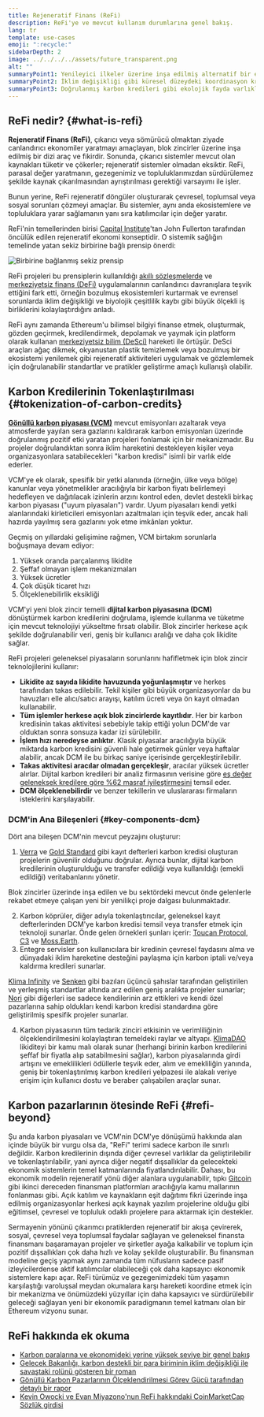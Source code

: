 ```yaml
---
title: Rejeneratif Finans (ReFi)
description: ReFi'ye ve mevcut kullanım durumlarına genel bakış.
lang: tr
template: use-cases
emoji: ":recycle:"
sidebarDepth: 2
image: ../../../../assets/future_transparent.png
alt: ""
summaryPoint1: Yenileyici ilkeler üzerine inşa edilmiş alternatif bir ekonomik sistem
summaryPoint2: İklim değişikliği gibi küresel düzeydeki koordinasyon krizlerini çözmek için Ethereum'dan yararlanma girişimi
summaryPoint3: Doğrulanmış karbon kredileri gibi ekolojik fayda varlıklarını büyük ölçüde ölçeklendirmek için bir araç
---
```


## ReFi nedir? {#what-is-refi}

**Rejeneratif Finans (ReFi)**, çıkarıcı veya sömürücü olmaktan ziyade canlandırıcı ekonomiler yaratmayı amaçlayan, blok zincirler üzerine inşa edilmiş bir dizi araç ve fikirdir. Sonunda, çıkarıcı sistemler mevcut olan kaynakları tüketir ve çökerler; rejeneratif sistemler olmadan eksiktir. ReFi, parasal değer yaratmanın, gezegenimiz ve topluluklarımızdan sürdürülemez şekilde kaynak çıkarılmasından ayrıştırılması gerektiği varsayımı ile işler.

Bunun yerine, ReFi rejeneratif döngüler oluşturarak çevresel, toplumsal veya sosyal sorunları çözmeyi amaçlar. Bu sistemler, aynı anda ekosistemlere ve topluluklara yarar sağlamanın yanı sıra katılımcılar için değer yaratır.

ReFi'nin temellerinden birisi [Capital Institute](https://capitalinstitute.org)'tan John Fullerton tarafından öncülük edilen rejeneratif ekonomi konseptidir. O sistemik sağlığın temelinde yatan sekiz birbirine bağlı prensip önerdi:

![Birbirine bağlanmış sekiz prensip](../../assets/use-cases/refi-regenerative-economy-diagram.png)

ReFi projeleri bu prensiplerin kullanıldığı [akıllı sözleşmelerde](/developers/docs/smart-contracts/) ve [merkeziyetsiz finans (DeFi)](/defi/) uygulamalarının canlandırıcı davranışlara teşvik ettiğini fark etti, örneğin bozulmuş ekosistemleri kurtarmak ve evrensel sorunlarda iklim değişikliği ve biyolojik çeşitlilik kaybı gibi büyük ölçekli iş birliklerini kolaylaştırdığını anladı.

ReFi aynı zamanda Ethereum'u bilimsel bilgiyi finanse etmek, oluşturmak, gözden geçirmek, kredilendirmek, depolamak ve yaymak için platform olarak kullanan [merkeziyetsiz bilim (DeSci)](/desci/) hareketi ile örtüşür. DeSci araçları ağaç dikmek, okyanustan plastik temizlemek veya bozulmuş bir ekosistemi yenilemek gibi rejeneratif aktiviteleri uygulamak ve gözlemlemek için doğrulanabilir standartlar ve pratikler geliştirme amaçlı kullanışlı olabilir.

## Karbon Kredilerinin Tokenlaştırılması {#tokenization-of-carbon-credits}

**[Gönüllü karbon piyasası (VCM)](https://climatefocus.com/so-what-voluntary-carbon-market-exactly/)** mevcut emisyonları azaltarak veya atmosferde yayılan sera gazlarını kaldırarak karbon emisyonları üzerinde doğrulanmış pozitif etki yaratan projeleri fonlamak için bir mekanizmadır. Bu projeler doğrulandıktan sonra iklim hareketini destekleyen kişiler veya organizasyonlara satabilecekleri "karbon kredisi" isimli bir varlık elde ederler.

VCM'ye ek olarak, spesifik bir yetki alanında (örneğin, ülke veya bölge) kanunlar veya yönetmelikler aracılığıyla bir karbon fiyatı belirlemeyi hedefleyen ve dağıtılacak izinlerin arzını kontrol eden, devlet destekli birkaç karbon piyasası ("uyum piyasaları") vardır. Uyum piyasaları kendi yetki alanlarındaki kirleticileri emisyonları azaltmaları için teşvik eder, ancak hali hazırda yayılmış sera gazlarını yok etme imkânları yoktur.

Geçmiş on yıllardaki gelişimine rağmen, VCM birtakım sorunlarla boğuşmaya devam ediyor:

1. Yüksek oranda parçalanmış likidite
2. Şeffaf olmayan işlem mekanizmaları
3. Yüksek ücretler
4. Çok düşük ticaret hızı
5. Ölçeklenebilirlik eksikliği

VCM'yi yeni blok zincir temelli **dijital karbon piyasasına (DCM)** dönüştürmek karbon kredilerini doğrulama, işlemde kullanma ve tüketme için mevcut teknolojiyi yükseltme fırsatı olabilir. Blok zincirler herkese açık şekilde doğrulanabilir veri, geniş bir kullanıcı aralığı ve daha çok likidite sağlar.

ReFi projeleri geleneksel piyasaların sorunlarını hafifletmek için blok zincir teknolojilerini kullanır:

- **Likidite az sayıda likidite havuzunda yoğunlaşmıştır** ve herkes tarafından takas edilebilir. Tekil kişiler gibi büyük organizasyonlar da bu havuzları elle alıcı/satıcı arayışı, katılım ücreti veya ön kayıt olmadan kullanabilir.
- **Tüm işlemler herkese açık blok zincirlerde kayıtlıdır**. Her bir karbon kredisinin takas aktivitesi sebebiyle takip ettiği yolun DCM'de var olduktan sonra sonsuza kadar izi sürülebilir.
- **İşlem hızı neredeyse anlıktır**. Klasik piyasalar aracılığıyla büyük miktarda karbon kredisini güvenli hale getirmek günler veya haftalar alabilir, ancak DCM ile bu birkaç saniye içerisinde gerçekleştirilebilir.
- **Takas aktivitesi aracılar olmadan gerçekleşir**, aracılar yüksek ücretler alırlar. Dijital karbon kredileri bir analiz firmasının verisine göre [eş değer geleneksek kredilere göre %62 masraf iyileştirmesini](https://www.klimadao.finance/blog/klimadao-analysis-of-the-base-carbon-tonne) temsil eder.
- **DCM ölçeklenebilirdir** ve benzer tekillerin ve uluslararası firmaların isteklerini karşılayabilir.

### DCM'in Ana Bileşenleri {#key-components-dcm}

Dört ana bileşen DCM'nin mevcut peyzajını oluşturur:

1. [Verra](https://verra.org/project/vcs-program/registry-system/) ve [Gold Standard](https://www.goldstandard.org/) gibi kayıt defterleri karbon kredisi oluşturan projelerin güvenilir olduğunu doğrular. Ayrıca bunlar, dijital karbon kredilerinin oluşturulduğu ve transfer edildiği veya kullanıldığı (emekli edildiği) veritabanlarını yönetir.

Blok zincirler üzerinde inşa edilen ve bu sektördeki mevcut önde gelenlerle rekabet etmeye çalışan yeni bir yenilikçi proje dalgası bulunmaktadır.

2. Karbon köprüler, diğer adıyla tokenlaştırıcılar, geleneksel kayıt defterlerinden DCM'ye karbon kredisi temsil veya transfer etmek için teknoloji sunarlar. Önde gelen örnekleri şunları içerir: [Toucan Protocol](https://toucan.earth/), [C3](https://c3.app/) ve [Moss.Earth](https://moss.earth/).
3. Entegre servisler son kullanıcılara bir kredinin çevresel faydasını alma ve dünyadaki iklim hareketine desteğini paylaşma için karbon iptali ve/veya kaldırma kredileri sunarlar.

[Klima Infinity](https://www.klimadao.finance/infinity) ve [Senken](https://senken.io/) gibi bazıları üçüncü şahıslar tarafından geliştirilen ve yerleşmiş standartlar altında arz edilen geniş aralıkta projeler sunarlar; [Nori](https://nori.com/) gibi diğerleri ise sadece kendilerinin arz ettikleri ve kendi özel pazarlarına sahip oldukları kendi karbon kredisi standardına göre geliştirilmiş spesifik projeler sunarlar.

4. Karbon piyasasının tüm tedarik zinciri etkisinin ve verimliliğinin ölçeklendirilmesini kolaylaştıran temeldeki raylar ve altyapı. [KlimaDAO](http://klimadao.finance/) likiditeyi bir kamu malı olarak sunar (herhangi birinin karbon kredilerini şeffaf bir fiyatla alıp satabilmesini sağlar), karbon piyasalarında girdi artışını ve emeklilikleri ödüllerle teşvik eder, alım ve emekliliğin yanında, geniş bir tokenlaştırılmış karbon kredileri yelpazesi ile alakalı veriye erişim için kullanıcı dostu ve beraber çalışabilen araçlar sunar.

## Karbon pazarlarının ötesinde ReFi {#refi-beyond}

Şu anda karbon piyasaları ve VCM'nin DCM'ye dönüşümü hakkında alan içinde büyük bir vurgu olsa da, "ReFi" terimi sadece karbon ile sınırlı değildir. Karbon kredilerinin dışında diğer çevresel varlıklar da geliştirilebilir ve tokenlaştırılabilir, yani ayrıca diğer negatif dışsallıklar da gelecekteki ekonomik sistemlerin temel katmanlarında fiyatlandırılabilir. Dahası, bu ekonomik modelin rejeneratif yönü diğer alanlara uygulanabilir, tıpkı [Gitcoin](https://gitcoin.co/) gibi ikinci dereceden finansman platformları aracılığıyla kamu mallarının fonlanması gibi. Açık katılım ve kaynakların eşit dağıtımı fikri üzerinde inşa edilmiş organizasyonlar herkesi açık kaynak yazılım projelerine olduğu gibi eğitimsel, çevresel ve topluluk odaklı projelere para aktarmak için destekler.

Sermayenin yönünü çıkarımcı pratiklerden rejeneratif bir akışa çevirerek, sosyal, çevresel veya toplumsal faydalar sağlayan ve geleneksel finansta finansmanı başaramayan projeler ve şirketler ayağa kalkabilir ve toplum için pozitif dışsallıkları çok daha hızlı ve kolay şekilde oluşturabilir. Bu finansman modeline geçiş yapmak aynı zamanda tüm nüfusların sadece pasif izleyicilerdense aktif katılımcılar olabileceği çok daha kapsayıcı ekonomik sistemlere kapı açar. ReFi türümüz ve gezegenimizdeki tüm yaşamın karşılaştığı varoluşsal meydan okumalara karşı hareketi koordine etmek için bir mekanizma ve önümüzdeki yüzyıllar için daha kapsayıcı ve sürdürülebilir geleceği sağlayan yeni bir ekonomik paradigmanın temel katmanı olan bir Ethereum vizyonu sunar.

## ReFi hakkında ek okuma

- [Karbon paralarına ve ekonomideki yerine yüksek seviye bir genel bakış](https://www.klimadao.finance/blog/the-vision-of-a-carbon-currency)
- [Gelecek Bakanlığı, karbon destekli bir para biriminin iklim değişikliği ile savaştaki rolünü gösteren bir roman](https://en.wikipedia.org/wiki/The_Ministry_for_the_Future)
- [Gönüllü Karbon Pazarlarının Ölçeklendirilmesi Görev Gücü tarafından detaylı bir rapor](https://www.iif.com/Portals/1/Files/TSVCM_Report.pdf)
- [Kevin Owocki ve Evan Miyazono'nun ReFi hakkındaki CoinMarketCap Sözlük girdisi](https://coinmarketcap.com/alexandria/glossary/regenerative-finance-refi)
